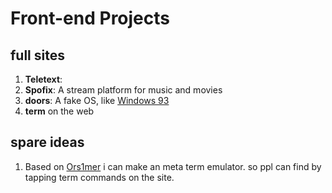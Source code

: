 # Front-end Projects

## full sites

1. **Teletext**:
2. **Spofix**: A stream platform for music and movies
3. **doors**: A fake OS, like [Windows 93](http://v1.windows93.net)
4. **term** on the web

## spare ideas

1. Based on [Ors1mer](https://ors1mer.xyz/) i can make an meta term emulator. so ppl can find by tapping term commands on the site.
